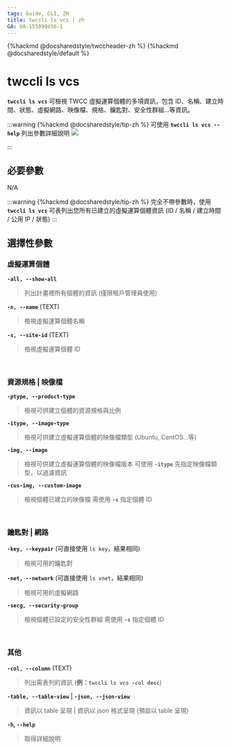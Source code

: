 ```yaml
---
tags: Guide, CLI, ZH
title: twccli ls vcs | zh
GA: UA-155999456-1
---
```


{%hackmd @docsharedstyle/twccheader-zh %}
{%hackmd @docsharedstyle/default %}

# twccli ls vcs

**`twccli ls vcs`** 可檢視 TWCC 虛擬運算個體的多項資訊，包含 ID、名稱、建立時間、狀態、虛擬網路、映像檔、規格、鑰匙對、安全性群組...等資訊。

:::warning
{%hackmd @docsharedstyle/tip-zh %}
可使用 **`twccli ls vcs --help`** 列出參數詳細說明
![](https://cos.twcc.ai/SYS-MANUAL/uploads/upload_13cf58003201351f5836faa480f7276b.png)

:::




## 必要參數

N/A

:::warning
{%hackmd @docsharedstyle/tip-zh %}
完全不帶參數時，使用 **`twccli ls vcs`** 可表列出您所有已建立的虛擬運算個體資訊 (ID / 名稱 / 建立時間 / 公用 IP / 狀態)
:::

## 選擇性參數

### 虛擬運算個體

**`-all, --show-all`**
> 列出計畫裡所有個體的資訊 (僅限租戶管理員使用)

**`-n, --name`** (TEXT)
> 檢視虛擬運算個體名稱

**`-s, --site-id`** (TEXT)
> 檢視虛擬運算個體 ID

<br>

### 資源規格 | 映像檔

**`-ptype, --product-type`**
> 檢視可供建立個體的資源規格與比例

**`-itype, --image-type`**
> 檢視可供建立虛擬運算個體的映像檔類型 (Ubuntu, CentOS...等)

**`-img, --image`**
> 檢視可供建立虛擬運算個體的映像檔版本
> 可使用 **`-itype`** 先指定映像檔類型，以過濾資訊

**`-cus-img, --custom-image`**
> 檢視個體已建立的映像檔
> <i class="fa fa-exclamation-triangle" aria-hidden="true"></i> 需使用 **`-s`** 指定個體 ID

<br>

### 鑰匙對 | 網路

**`-key, --keypair`** (可直接使用 `ls key`，結果相同)
> 檢視可用的鑰匙對 

**`-net, --network`** (可直接使用 `ls vnet`，結果相同)
> 檢視可用的虛擬網路 

**`-secg, --security-group`** 
> 檢視個體已設定的安全性群組
> <i class="fa fa-exclamation-triangle" aria-hidden="true"></i> 需使用 **`-s`** 指定個體 ID

<br>

### 其他

**`-col, --column`** (TEXT)
> 列出需表列的資訊 (**例：`twccli ls vcs -col desc`**)

**`-table, --table-view`** | **`-json, --json-view`**
> 資訊以 table 呈現 | 資訊以 json 格式呈現 (預設以 table 呈現)

**`-h`, `--help`**
> 取得詳細說明
